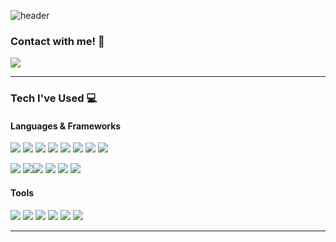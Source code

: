 ![header](https://capsule-render.vercel.app/api?type=waving&color=auto&height=400&text=Welcome!&desc=roseonghwan's%20Github%20Profile&descAlign=65)
### Contact with me! 👋
<a href="https://like-sonny.tistory.com/" target="_blank"><img src="https://img.shields.io/badge/Tistory-000000?style=flat-square&link=https://like-sonny.tistory.com/"/></a>
<hr>

### Tech I've Used 💻

#### Languages & Frameworks
<img src="https://img.shields.io/badge/C++-00599C?style=flat-square&logo=c%2B%2B&logoColor=white"/> <img src="https://img.shields.io/badge/Python-3776AB?style=flat-square&logo=Python&logoColor=white"/> <img src="https://img.shields.io/badge/Java-007396?style=flat-square&logo=Java&logoColor=white"/> <img src="https://img.shields.io/badge/Kotlin-7F52FF?style=flat-square&logo=Kotlin&logoColor=white"/> <img src="https://img.shields.io/badge/JavaScript-F7DF1E?style=flat-square&logo=JavaScript&logoColor=white"/> <img src="https://img.shields.io/badge/CSS3-1572B6?style=flat-square&logo=CSS3&logoColor=white"/> <img src="https://img.shields.io/badge/HTML5-E34F26?style=flat-square&logo=HTML5&logoColor=white"/> <img src="https://img.shields.io/badge/C-A8B9CC?style=flat-square&logo=C&logoColor=white"/>

<img src="https://img.shields.io/badge/Android-3DDC84?style=flat-square&logo=Android&logoColor=white"/> <img src="https://img.shields.io/badge/React-61DAFB?style=flat-square&logo=React&logoColor=white"/><img src="https://img.shields.io/badge/OpenCV-5C3EE8?style=flat-square&logo=OpenCV&logoColor=white"/> <img src="https://img.shields.io/badge/MySQL-4479A1?style=flat-square&logo=MySQL&logoColor=white"/> <img src="https://img.shields.io/badge/Firebase-FFCA28?style=flat-square&logo=Firebase&logoColor=white"/> <img src="https://img.shields.io/badge/ORACLE-F80000?style=flat-square&logo=oracle&logoColor=white"/>

#### Tools
<img src="https://img.shields.io/badge/VSCode-007ACC?style=flat-square&logo=Visual Studio Code&logoColor=white"/> <img src="https://img.shields.io/badge/Visual Studio-5C2D91?style=flat-square&logo=Visual Studio&logoColor=white"/> <img src="https://img.shields.io/badge/IntelliJ-000000?style=flat-square&logo=IntelliJ IDEA&logoColor=white"/> <img src="https://img.shields.io/badge/Pycharm-000000?style=flat-square&logo=Pycharm&logoColor=white"/> <img src="https://img.shields.io/badge/Git-F05032?style=flat-square&logo=Git&logoColor=white"/> <img src="https://img.shields.io/badge/Linux-FCC624?style=flat-square&logo=linux&logoColor=black"/>
<hr>
